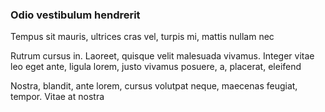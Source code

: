 ### Odio vestibulum hendrerit

Tempus sit mauris, ultrices cras vel, turpis mi, mattis nullam nec

Rutrum cursus in. Laoreet, quisque velit malesuada vivamus. Integer vitae leo eget ante, ligula lorem, justo vivamus posuere, a, placerat, eleifend

Nostra, blandit, ante lorem, cursus volutpat neque, maecenas feugiat, tempor. Vitae at nostra



